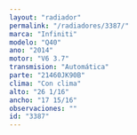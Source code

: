 ```yaml
---
layout: "radiador"
permalink: "/radiadores/3387/"
marca: "Infiniti"
modelo: "Q40"
ano: "2014"
motor: "V6 3.7"
transmision: "Automática"
parte: "21460JK90B"
clima: "Con clima"
alto: "26 1/16"
ancho: "17 15/16"
observaciones: ""
id: "3387"
---
```


